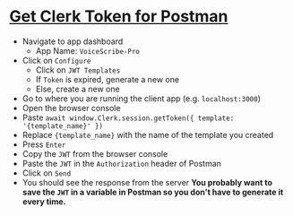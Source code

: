 # [Get Clerk Token for Postman](https://clerk.com/docs/testing/postman-or-insomnia#using-postman-or-insomnia)
- Navigate to app dashboard
  * App Name: `VoiceScribe-Pro`
- Click on `Configure` 
  * Click on `JWT Templates`
  * If `Token` is expired, generate a new one
  * Else, create a new one
- Go to where you are running the client app (e.g. `localhost:3000`)
- Open the browser console
- Paste `await window.Clerk.session.getToken({ template: '{template_name}' })`
- Replace `{template_name}` with the name of the template you created
- Press `Enter`
- Copy the `JWT` from the browser console
- Paste the `JWT` in the `Authorization` header of Postman
- Click on `Send`
- You should see the response from the server
**You probably want to save the `JWT` in a variable in Postman so you don't have to generate it every time.**